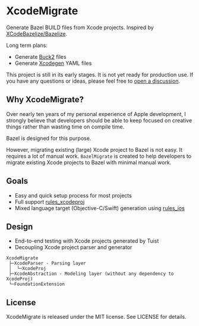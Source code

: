 # XcodeMigrate

Generate Bazel BUILD files from Xcode projects. Inspired by [XCodeBazelize/Bazelize](https://github.com/XCodeBazelize/Bazelize).

Long term plans:

- Generate [Buck2](https://github.com/facebookincubator/buck2) files
- Generate [Xcodegen](https://github.com/yonaskolb/XcodeGen) YAML files

This project is still in its early stages. It is not yet ready for production use.
If you have any questions or ideas, please feel free to [open a discussion](https://github.com/dahchon/XcodeMigrate/discussions/new).

## Why XcodeMigrate?

Over nearly ten years of my personal experience of Apple development, I strongly believe that developers should be able to keep focused on creative things rather than wasting time on compile time.

Bazel is designed for this purpose.

However, migrating existing (large) Xcode project to Bazel is not easy. It requires a lot of manual work.
`BazelMigrate` is created to help developers to migrate existing Xcode projects to Bazel with minimal manual work.

## Goals

- Easy and quick setup process for most projects
- Full support [rules_xcodeproj](https://github.com/buildbuddy-io/rules_xcodeproj)
- Mixed language target (Objective-C/Swift) generation using [rules_ios](https://github.com/bazel-ios/rules_ios)

## Design

- End-to-end testing with Xcode projects generated by Tuist
- Decoupling Xcode project parser and generator

```
XcodeMigrate
 ├─XcodeParser - Parsing layer
 │  └─XcodeProj
 ├─XcodeAbstraction - Modeling layer (without any dependency to XcodeProj)
 └─FoundationExtension
 ```

## License

XcodeMigrate is released under the MIT license. See LICENSE for details.
